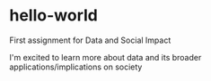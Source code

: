 # hello-world
First assignment for Data and Social Impact

I'm excited to learn more about data and its broader applications/implications on society
